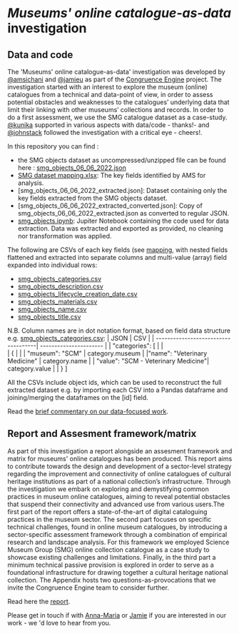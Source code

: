 # _Museums' online catalogue-as-data_ investigation

## Data and code 

The 'Museums' online catalogue-as-data' investigation was developed by [@amsichani](https://github.com/amsichani) and [@jamieu](https://github.com/jamieu) as part of the [Congruence Engine](https://www.sciencemuseumgroup.org.uk/project/the-congruence-engine/) project. The investigation started with an interest to explore the museum (online) catalogues from a technical and data-point of view, in order to assess potential obstacles and weaknesses to the catalogues’ underlying data that limit their linking with other museums’ collections and records. In order to do a first assessment, we use the SMG catalogue dataset as a case-study. [@kunika](https://github.com/kunika) supported in various aspects with data/code - thanks!- and [@johnstack](https://github.com/johnstack) followed the investigation with a critical eye - cheers!.

In this repository you can find :

* the SMG objects dataset as uncompressed/unzipped file can be found here : [smg_objects_06_06_2022.json](https://github.com/congruence-engine/datasets/blob/main/smg/smg_objects.md) 
* [SMG dataset mapping.xlsx](https://github.com/congruence-engine/catalogues-as-data/blob/main/SMG%20dataset%20mapping.xlsx): The key fields identified by AMS for analysis.
* [smg_objects_06_06_2022_extracted.json]: Dataset containing only the key fields extracted from the SMG objects dataset.
* [smg_objects_06_06_2022_extracted_converted.json]: Copy of smg_objects_06_06_2022_extracted.json as converted to regular JSON.
* [smg_objects.ipynb](https://github.com/congruence-engine/catalogues-as-data/blob/main/smg_objects.ipynb): Jupiter Notebook containing the code used for data extraction. Data was extracted and exported as provided, no cleaning nor transformation was applied.
 
 The following are CSVs of each key fields (see [mapping](https://github.com/congruence-engine/catalogues-as-data/blob/main/SMG%20dataset%20mapping.xlsx), with nested fields flattened and extracted into separate columns and multi-value (array) field expanded into individual rows:
* [smg_objects_categories.csv](https://github.com/congruence-engine/catalogues-as-data/blob/main/data/smg_objects_categories.csv)
* [smg_objects_description.csv](https://github.com/congruence-engine/catalogues-as-data/blob/main/data/smg_objects_description.csv.zip)
* [smg_objects_lifecycle_creation_date.csv](https://github.com/congruence-engine/catalogues-as-data/blob/main/data/smg_objects_lifecycle_creation_date.csv)
* [smg_objects_materials.csv](https://github.com/congruence-engine/catalogues-as-data/blob/main/data/smg_objects_materials.csv)
* [smg_objects_name.csv](https://github.com/congruence-engine/catalogues-as-data/blob/main/data/smg_objects_name.csv)
* [smg_objects_title.csv](https://github.com/congruence-engine/catalogues-as-data/blob/main/data/smg_objects_title.csv.zip)

 
N.B. Column names are in dot notation format, based on field data structure e.g. [smg_objects_categories.csv](https://github.com/congruence-engine/catalogues-as-data/blob/main/smg_objects_categories.csv):
| JSON                                | CSV |
| ------------------------------------| ---------------------- |
| "categories": [                     |                 |  
|    {                                |                    |
|       "museum": "SCM"               |  category.museum    |
|"name": "Veterinary Medicine"        |  category.name    |
| "value": "SCM - Veterinary Medicine"|   category.value   |
| }
]


All the CSVs include object ids, which can be used to reconstruct the full extracted dataset e.g. by importing each CSV into a Pandas dataframe and joining/merging the dataframes on the [id] field. 

Read the [brief commentary on our data-focused work](https://github.com/congruence-engine/catalogues-as-data/blob/main/museum%20online%20catalogues-as-data_data-focused%20work.pdf).

## Report and Assesment framework/matrix
As part of this investigation a report alongside an assesment framework and matrix for museums' online catalogues has been produced.
This report aims to contribute towards the design and development of a sector-level strategy regarding the improvement and connectivity of online catalogues of cultural heritage institutions as part of a national collection’s infrastructure. Through the investigation we embark on exploring and demystifying common practices in museum online catalogues, aiming to reveal potential obstacles that suspend their connectivity and advanced use from various users.The first part of the report offers a state-of-the-art of digital cataloguing practices in the museum sector. The second part focuses on specific technical challenges, found in online museum catalogues, by introducing a sector-specific assessment framework through a combination of empirical research and landscape analysis. For this framework we employed Science Museum Group (SMG) online collection catalogue as a case study to showcase existing challenges and limitations. Finally, in the third part a minimum technical passive provision is explored in order to serve as a foundational infrastructure for drawing together a cultural heritage national collection. The Appendix hosts two questions-as-provocations that we invite the Congruence Engine team to consider further. 

Read here the [report](https://github.com/congruence-engine/catalogues-as-data/blob/main/museum%20online%20catalogues-as-data_report_FINAL.pdf).


Please get in touch if with [Anna-Maria](annamaria.sichani@sas.ac.uk) or [Jamie](jamie.unwin@sciencemuseum.ac.uk) if you are interested in our work - we 'd love to hear from you.
